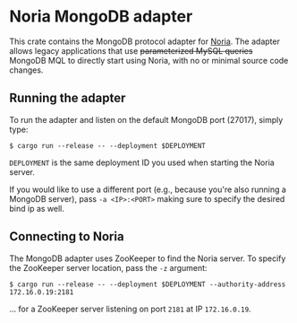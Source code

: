 # Noria MongoDB adapter

This crate contains the MongoDB protocol adapter for
[Noria](https://github.com/mit-pdos/noria). The adapter allows legacy
applications that use ~~parameterized MySQL queries~~ MongoDB MQL to directly start
using Noria, with no or minimal source code changes.

## Running the adapter
To run the adapter and listen on the default MongoDB port (27017), simply type:

```console
$ cargo run --release -- --deployment $DEPLOYMENT
```
`DEPLOYMENT` is the same deployment ID you used when starting
the Noria server.

If you would like to use a different port (e.g., because you're also running
a MongoDB server), pass `-a <IP>:<PORT>` making sure to specify the desired bind
ip as well.

## Connecting to Noria
The MongoDB adapter uses ZooKeeper to find the Noria server. To specify the
ZooKeeper server location, pass the `-z` argument:

```console
$ cargo run --release -- --deployment $DEPLOYMENT --authority-address 172.16.0.19:2181
```
... for a ZooKeeper server listening on port `2181` at IP `172.16.0.19`.
